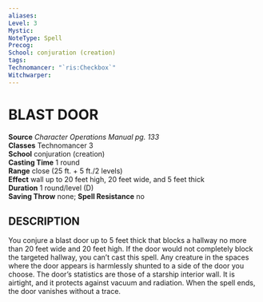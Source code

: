 ```yaml
---
aliases: 
Level: 3
Mystic: 
NoteType: Spell
Precog: 
School: conjuration (creation) 
tags: 
Technomancer: "`ris:Checkbox`"
Witchwarper: 
---
```

# BLAST DOOR

**Source** _Character Operations Manual pg. 133_  
**Classes** Technomancer 3  
**School** conjuration (creation)  
**Casting Time** 1 round  
**Range** close (25 ft. + 5 ft./2 levels)  
**Effect** wall up to 20 feet high, 20 feet wide, and 5 feet thick  
**Duration** 1 round/level (D)  
**Saving Throw** none; **Spell Resistance** no

## DESCRIPTION

You conjure a blast door up to 5 feet thick that blocks a hallway no more than 20 feet wide and 20 feet high. If the door would not completely block the targeted hallway, you can’t cast this spell. Any creature in the spaces where the door appears is harmlessly shunted to a side of the door you choose. The door’s statistics are those of a starship interior wall. It is airtight, and it protects against vacuum and radiation. When the spell ends, the door vanishes without a trace.
